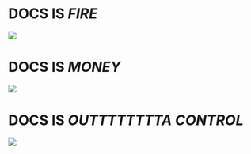 # **DOCS IS *FIRE***
<img src="https://media.giphy.com/media/3o6Zt5ACOjncVOHjPO/giphy.gif">

# **DOCS IS *MONEY***
<img src="https://media.giphy.com/media/QVnMn6HrCwPD2/giphy.gif">

# **DOCS IS *OUTTTTTTTTA CONTROL***
<img src="https://media.giphy.com/media/3o6EhKkXP6icIWbY9q/giphy.gif">
